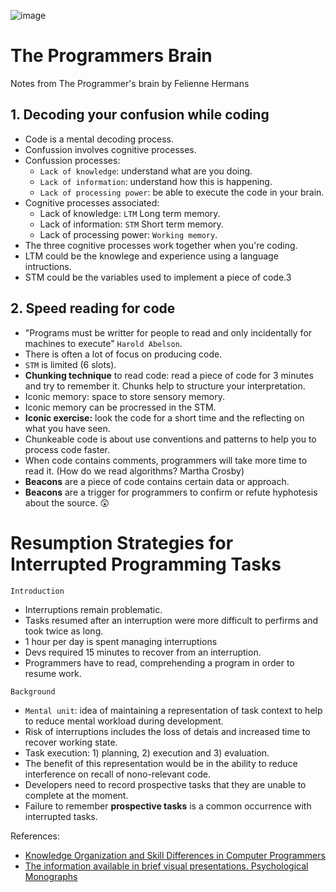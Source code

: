 ![image](https://user-images.githubusercontent.com/17634377/209581449-5fc4c8d1-8af4-43e3-9c50-6e3916958039.png)

# The Programmers Brain

Notes from The Programmer's brain by Felienne Hermans

## 1. Decoding your confusion while coding

- Code is a mental decoding process.
- Confussion involves cognitive processes.
- Confussion processes:
  - `Lack of knowledge`: understand what are you doing.
  - `Lack of information`: understand how this is happening. 
  - `Lack of processing power`: be able to execute the code in your brain.
- Cognitive processes associated:
  - Lack of knowledge: `LTM` Long term memory.
  - Lack of information: `STM` Short term memory. 
  - Lack of processing power: `Working memory`.
- The three cognitive processes work together when you're coding.
- LTM could be the knowlege and experience using a language intructions.
- STM could be the variables used to implement a piece of code.3

## 2. Speed reading for code

- "Programs must be writter for people to read and only incidentally for machines to execute" `Harold Abelson`.
- There is often a lot of focus on producing code.
- `STM` is limited (6 slots).
- **Chunking technique** to read code: read a piece of code for 3 minutes and try to remember it. Chunks help to structure your interpretation.
- Iconic memory: space to store sensory memory.
- Iconic memory can be procressed in the STM.
- **Iconic exercise:** look the code for a short time and the reflecting on what you have seen.
- Chunkeable code is about use conventions and patterns to help you to process code faster.
- When code contains comments, programmers will take more time to read it. (How do we read algorithms? Martha Crosby)
- **Beacons** are a piece of code contains certain data or approach.
- **Beacons** are a trigger for programmers to confirm or refute hyphotesis about the source. 😲

# Resumption Strategies for Interrupted Programming Tasks

`Introduction`
- Interruptions remain problematic.
- Tasks resumed after an interruption were more difficult to perfirms and took twice as long.
- 1 hour per day is spent managing interruptions
- Devs required 15 minutes to recover from an interruption.
- Programmers have to read, comprehending a program in order to resume work.

`Background`
- `Mental unit`: idea of maintaining a representation of task context to help to reduce mental workload during development.
- Risk of interruptions includes the loss of detais and increased time to recover working state.
- Task execution: 1) planning, 2) execution and 3) evaluation. 
- The benefit of this representation would be in the ability to reduce interference on recall of nono-relevant code. 
- Developers need to record prospective tasks that they are unable to complete at the moment.
- Failure to remember **prospective tasks** is a common occurrence with interrupted tasks. 

References:
- [Knowledge Organization and Skill Differences in Computer Programmers](https://www.researchgate.net/publication/222462455_Knowledge_Organization_and_Skill_Differences_in_Computer_Programmers)
- [The information available in brief visual presentations. Psychological Monographs](https://www.researchgate.net/publication/36143888_The_information_available_in_brief_visual_presentations_Psychological_Monographs_General_and_Applied_74_1-29)    

